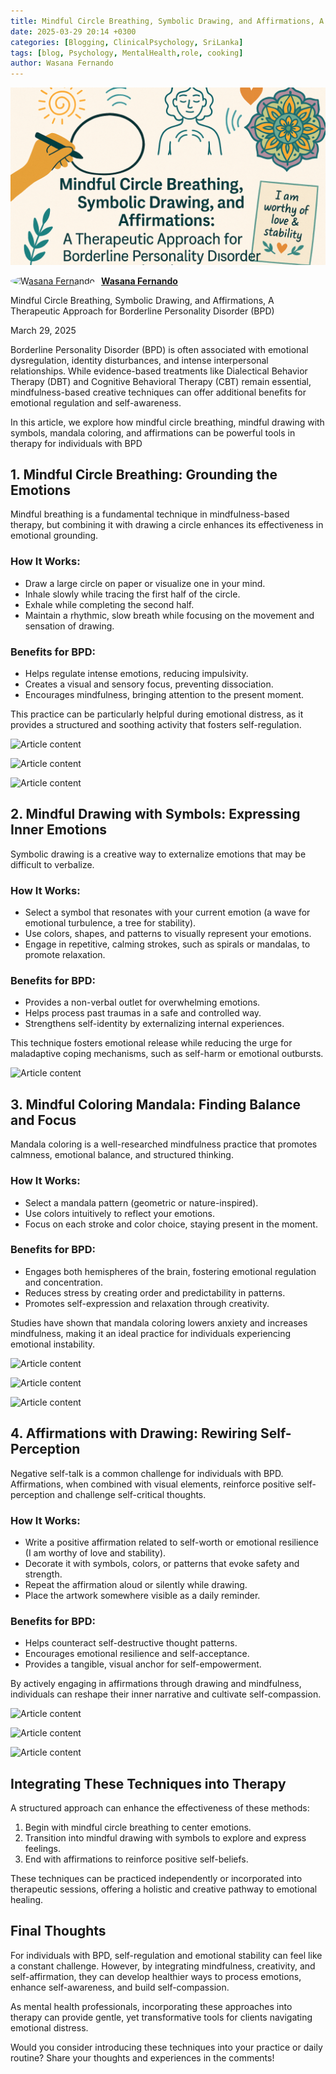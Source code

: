 ```yaml
---
title: Mindful Circle Breathing, Symbolic Drawing, and Affirmations, A Therapeutic Approach for Borderline Personality Disorder (BPD)
date: 2025-03-29 20:14 +0300
categories: [Blogging, ClinicalPsychology, SriLanka]
tags: [blog, Psychology, MentalHealth,role, cooking]
author: Wasana Fernando
---
```


![Desktop View](assets/1743223721154.png)

<div style="display: flex; align-items: center;">
  <a href="https://www.linkedin.com/in/wasana-fernando-37870295/" target="_blank">
    <img src="https://media.licdn.com/dms/image/v2/D5603AQGNxrYyaj4sKQ/profile-displayphoto-shrink_100_100/profile-displayphoto-shrink_100_100/0/1675773096993?e=1750896000&v=beta&t=QMxNWDG-LjlabMxd6Kkszb2B0yh0u9aE-RMgKn9Qr3U" alt="Wasana Fernando" width="50" height="50" style="border-radius: 50%; margin-right: 10px;">
  </a>
  <a href="https://www.linkedin.com/in/wasana-fernando-37870295/" target="_blank" style="font-weight: bold;">Wasana Fernando</a>
</div>

Mindful Circle Breathing, Symbolic Drawing, and Affirmations, A Therapeutic Approach for Borderline Personality Disorder (BPD)

March 29, 2025

Borderline Personality Disorder (BPD) is often associated with emotional dysregulation, identity disturbances, and intense interpersonal relationships. While evidence-based treatments like Dialectical Behavior Therapy (DBT) and Cognitive Behavioral Therapy (CBT) remain essential, mindfulness-based creative techniques can offer additional benefits for emotional regulation and self-awareness.

In this article, we explore how mindful circle breathing, mindful drawing with symbols, mandala coloring, and affirmations can be powerful tools in therapy for individuals with BPD

1\. Mindful Circle Breathing: Grounding the Emotions
----------------------------------------------------

Mindful breathing is a fundamental technique in mindfulness-based therapy, but combining it with drawing a circle enhances its effectiveness in emotional grounding.

### How It Works:

-   Draw a  large circle  on paper or visualize one in your mind.
-   Inhale  slowly while tracing the first half of the circle.
-   Exhale  while completing the second half.
-   Maintain a  rhythmic, slow breath  while focusing on the movement and sensation of drawing.

### Benefits for BPD:

-   Helps regulate intense emotions, reducing impulsivity.
-   Creates a  visual and sensory focus, preventing dissociation.
-   Encourages mindfulness, bringing attention to the present moment.

This practice can be particularly helpful during emotional distress, as it provides a  structured and soothing  activity that fosters self-regulation.

![Article content](https://media.licdn.com/dms/image/v2/D5612AQF1dQ63nbW6xA/article-inline_image-shrink_1000_1488/B56ZXgLnddHoAQ-/0/1743222897949?e=1750896000&v=beta&t=M3qNhMFp-XbBrQjXjcWWbpfpr9py3fHgRIHR7E_Q-Cw)

![Article content](https://media.licdn.com/dms/image/v2/D5612AQEFUnzaHW3-Gg/article-inline_image-shrink_1000_1488/B56ZXgLipZGcAQ-/0/1743222879048?e=1750896000&v=beta&t=iwZa-l23g2J-U0Y4BrC3BpoTj02kh20v0VRvkhPj038)

![Article content](https://media.licdn.com/dms/image/v2/D5612AQHJ1kah9xTnVw/article-inline_image-shrink_1000_1488/B56ZXgLb4FGcAQ-/0/1743222851000?e=1750896000&v=beta&t=w6ZkSyn97w9xKQ882Gu8us9P95ckEBMWBa4eW7eIqAM)

2\. Mindful Drawing with Symbols: Expressing Inner Emotions
-----------------------------------------------------------

Symbolic drawing is a creative way to  externalize emotions that may be difficult to verbalize.

### How It Works:

-   Select a  symbol  that resonates with your current emotion (a wave for emotional turbulence, a tree for stability).
-   Use  colors, shapes, and patterns  to visually represent your emotions.
-   Engage in  repetitive, calming strokes, such as spirals or mandalas, to promote relaxation.

### Benefits for BPD:

-   Provides a  non-verbal outlet  for overwhelming emotions.
-   Helps process past traumas in a  safe and controlled  way.
-   Strengthens  self-identity  by externalizing internal experiences.

This technique fosters emotional release while reducing the urge for maladaptive coping mechanisms, such as self-harm or emotional outbursts.

![Article content](https://media.licdn.com/dms/image/v2/D5612AQGMx_Yj4ZXYaQ/article-inline_image-shrink_1000_1488/B56ZXgL4TSHEAQ-/0/1743222967292?e=1750896000&v=beta&t=bwRaveOiUqc-elPeGgosQrnC4rDWrmbG4VH1xptAaZ0)

3\. Mindful Coloring Mandala: Finding Balance and Focus
-------------------------------------------------------

Mandala coloring is a well-researched mindfulness practice that promotes  calmness, emotional balance, and structured thinking.

### How It Works:

-   Select a  mandala pattern  (geometric or nature-inspired).
-   Use colors  intuitively  to reflect your emotions.
-   Focus on  each stroke and color choice, staying present in the moment.

### Benefits for BPD:

-   Engages both hemispheres of the brain, fostering  emotional regulation and concentration.
-   Reduces stress by  creating order and predictability  in patterns.
-   Promotes  self-expression and relaxation  through creativity.

Studies have shown that mandala coloring  lowers anxiety and increases mindfulness, making it an ideal practice for individuals experiencing  emotional instability.

![Article content](https://media.licdn.com/dms/image/v2/D5612AQE2Jdfas6orpQ/article-inline_image-shrink_1000_1488/B56ZXgODRzHEAQ-/0/1743223535510?e=1750896000&v=beta&t=F2x4A1AjANujMFzLVhvLMUYzG7WXp2b0338djCm4Nf0)

![Article content](https://media.licdn.com/dms/image/v2/D5612AQE4xQmOQOIabQ/article-inline_image-shrink_1000_1488/B56ZXgN.zMGsAQ-/0/1743223517521?e=1750896000&v=beta&t=EGQBp-jQ3IobFre_luV4_HsFeWjICf62YZkotx54XtM)

![Article content](https://media.licdn.com/dms/image/v2/D5612AQFW5Vdk5LUUvg/article-inline_image-shrink_1000_1488/B56ZXgN55fGsAQ-/0/1743223497167?e=1750896000&v=beta&t=GaC6bo5gP5Vg-Fh1RiGh-j3tvv9K0jt22X8Fie_T5O4)

4\. Affirmations with Drawing: Rewiring Self-Perception
-------------------------------------------------------

Negative self-talk is a common challenge for individuals with BPD.  Affirmations, when combined with visual elements, reinforce positive self-perception and challenge self-critical thoughts.

### How It Works:

-   Write a  positive affirmation  related to self-worth or emotional resilience (I am worthy of love and stability).
-   Decorate it with  symbols, colors, or patterns  that evoke safety and strength.
-   Repeat the affirmation  aloud or silently  while drawing.
-   Place the artwork somewhere visible as a daily reminder.

### Benefits for BPD:

-   Helps counteract  self-destructive thought patterns.
-   Encourages emotional resilience and self-acceptance.
-   Provides  a tangible, visual anchor  for self-empowerment.

By actively engaging in affirmations through  drawing and mindfulness, individuals can reshape their inner narrative and cultivate self-compassion.

![Article content](https://media.licdn.com/dms/image/v2/D5612AQEGiP8e0HsK3Q/article-inline_image-shrink_1500_2232/B56ZXgWmAIGQAY-/0/1743225781923?e=1750896000&v=beta&t=bsHkVwlifys4WAPP-sVhKfO_XWfCIa6hID_-4ZB8ctc)

![Article content](https://media.licdn.com/dms/image/v2/D5612AQE4ef9-pRml3w/article-inline_image-shrink_1500_2232/B56ZXgMWqqGcAU-/0/1743223090717?e=1750896000&v=beta&t=TLgoyfzoSgKTVWZ_mRhXfANrY6cSwqd4YWAvsi7ijzQ)

![Article content](https://media.licdn.com/dms/image/v2/D5612AQFTRM0IK8ZIRA/article-inline_image-shrink_1500_2232/B56ZXgMS7zHEAY-/0/1743223075623?e=1750896000&v=beta&t=imjJDzI3klNimvUQ6QzjzVcgINKRcA0TOFso06Xx5Xo)

Integrating These Techniques into Therapy
-----------------------------------------

A structured approach can enhance the effectiveness of these methods:

1.  Begin  with mindful circle breathing to center emotions.
2.  Transition  into mindful drawing with symbols to explore and express feelings.
3.  End  with affirmations to reinforce positive self-beliefs.

These techniques can be practiced independently or incorporated into  therapeutic sessions, offering a  holistic and creative pathway  to emotional healing.

Final Thoughts
--------------

For individuals with BPD, self-regulation and emotional stability can feel like a constant challenge. However, by integrating  mindfulness, creativity, and self-affirmation, they can develop healthier ways to  process emotions, enhance self-awareness, and build self-compassion.

As mental health professionals, incorporating these approaches into therapy can provide  gentle, yet transformative  tools for clients navigating emotional distress.

Would you consider introducing these techniques into your practice or daily routine? Share your thoughts and experiences in the comments!